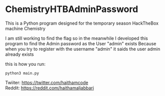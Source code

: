# ChemistryHTBAdminPassword

This is a Python program designed for the temporary season HackTheBox machine Chemistry

I am still working to find the flag so in the meanwhile I developed this program to find the Admin password as the User "admin" exists
Because when you try to register with the username "admin" it saids the user admin already exists

this is how you run:

```
python3 main.py
```

Twiiter: https://twitter.com/haithamcode <br/>
Reddit: https://reddit.com/haithamaljabbari
